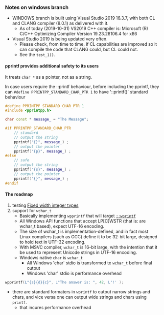 
### Notes on windows branch

- WINDOWS branch is built using Visual Studio 2019 16.3.7, with both CL and CLANG compiler (8.0.1)
as delivered with it.
   - As of today (2019-10-31) VS2019 C++ compiler is:
Microsoft (R) C/C++ Optimizing Compiler Version 19.23.28106.4 for x86
- Visual Studio 2019 is being updated very often.
   - Please check, from time to time, if CL capabilities are 
improved so it can compile the code that CLANG could, but CL could not.
   - See the `test_1()`.


#### pprintf provides additional safety to its users

It treats `char *` as a pointer, not as a string.

In case users require the ::printf behaviour,  before including the pprintf, they can `#define PPRINTPP_STANDARD_CHAR_PTR 1` to have '::printf()` standard behaviour

```cpp
#define PPRINTPP_STANDARD_CHAR_PTR 1
#include <pprintpp.h>

char const * message_ = "The Message";

#if PPRINTPP_STANDARD_CHAR_PTR 
    // standard
    // output the string
    pprintf("{}", message_) ;
    // output the pointer
    pprintf("{p}", message_) ;
#else
    // safe
    // output the string
    pprintf("{s}", message_) ;
    // output the pointer
    pprintf("{}", message_) ;
#endif
```
#### The roadmap

1. testing [Fixed width integer types](https://en.cppreference.com/w/cpp/types/integer)
1. support for `wchar_t`
   - Basically implementing `wpprintf` that will target [`::wprintf`](https://en.cppreference.com/w/c/io/fwprintf)
   - All Windows API functions that accept LP[C]WSTR (that is: are wchar_t based), expect UTF-16 encoding.
   - The size of wchar_t is implementation-defined, and in fact most Linux compilers (such as GCC) define it to be 32-bit large, designed to hold text in UTF-32 encoding.
   - With MSVC compiler, `wchar_t` is 16-bit large, with the intention that it be used to represent Unicode strings in UTF-16 encoding.
   - Windows native `char` is `wchar_t`
      - All Windows 'char' stdio is transformed to `wchar_t` before final output
      - Windows 'char' stdio is performance overhead

```cpp
wpprintf(L"{s}{d}{c}", L"The answer is: ", 42, L'!' );
```

- there are standard formaters in `wprintf` to output narrow strings and chars, and vice versa one can output wide strings and chars using `printf`.
   - that incures performance overhead
